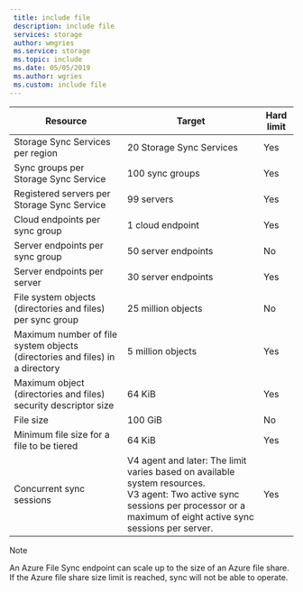 ```yaml
---
 title: include file
 description: include file
 services: storage
 author: wmgries
 ms.service: storage
 ms.topic: include
 ms.date: 05/05/2019
 ms.author: wgries
 ms.custom: include file
---
```

| Resource | Target | Hard limit |
|----------|--------------|------------|
| Storage Sync Services per region | 20 Storage Sync Services | Yes |
| Sync groups per Storage Sync Service | 100 sync groups | Yes |
| Registered servers per Storage Sync Service | 99 servers | Yes |
| Cloud endpoints per sync group | 1 cloud endpoint | Yes |
| Server endpoints per sync group | 50 server endpoints | No |
| Server endpoints per server | 30 server endpoints | Yes |
| File system objects (directories and files) per sync group | 25 million objects | No |
| Maximum number of file system objects (directories and files) in a directory | 5 million objects | Yes |
| Maximum object (directories and files) security descriptor size | 64 KiB | Yes |
| File size | 100 GiB | No |
| Minimum file size for a file to be tiered | 64 KiB | Yes |
| Concurrent sync sessions | V4 agent and later: The limit varies based on available system resources. <BR> V3 agent: Two active sync sessions per processor or a maximum of eight active sync sessions per server. | Yes

> [!Note]  
> An Azure File Sync endpoint can scale up to the size of an Azure file share. If the Azure file share size limit is reached, sync will not be able to operate.
